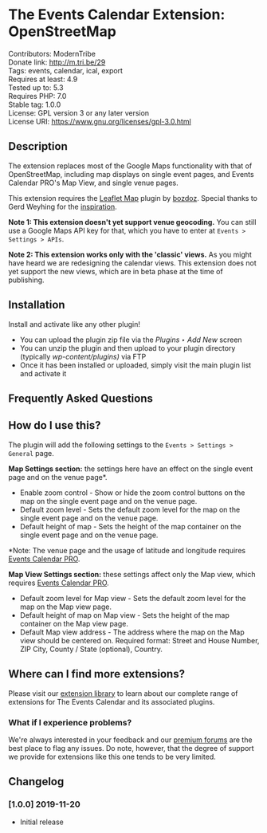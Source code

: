 # The Events Calendar Extension: OpenStreetMap

Contributors: ModernTribe  
Donate link: http://m.tri.be/29  
Tags: events, calendar, ical, export  
Requires at least: 4.9  
Tested up to: 5.3  
Requires PHP: 7.0  
Stable tag: 1.0.0  
License: GPL version 3 or any later version  
License URI: https://www.gnu.org/licenses/gpl-3.0.html

## Description 

The extension replaces most of the Google Maps functionality with that of OpenStreetMap, including map displays on single event pages, and Events Calendar PRO's Map View, and single venue pages.

This extension requires the [Leaflet Map](https://wordpress.org/plugins/leaflet-map/) plugin by [bozdoz](https://profiles.wordpress.org/bozdoz/). Special thanks to Gerd Weyhing for the [inspiration](https://woyng.com/the-events-calendar-mit-openstreetmaps-statt-google-maps/).

**Note 1: This extension doesn't yet support venue geocoding.** You can still use a Google Maps API key for that, which you have to enter at `Events > Settings > APIs`.

**Note 2: This extension works only with the 'classic' views.** As you might have heard we are redesigning the calendar views. This extension does not yet support the new views, which are in beta phase at the time of publishing.

## Installation

Install and activate like any other plugin!

* You can upload the plugin zip file via the *Plugins ‣ Add New* screen
* You can unzip the plugin and then upload to your plugin directory (typically _wp-content/plugins)_ via FTP
* Once it has been installed or uploaded, simply visit the main plugin list and activate it

## Frequently Asked Questions

## How do I use this?

The plugin will add the following settings to the `Events > Settings > General` page.  

**Map Settings section:** the settings here have an effect on the single event page and on the venue page*.  

* Enable zoom control - Show or hide the zoom control buttons on the map on the single event page and on the venue page.
* Default zoom level - Sets the default zoom level for the map on the single event page and on the venue page.
* Default height of map - Sets the height of the map container on the single event page and on the venue page.

*Note: The venue page and the usage of latitude and longitude requires [Events Calendar PRO](http://m.tri.be/k0).

**Map View Settings section:** these settings affect only the Map view, which requires [Events Calendar PRO](http://m.tri.be/k0).

* Default zoom level for Map view - Sets the default zoom level for the map on the Map view page.
* Default height of map on Map view - Sets the height of the map container on the Map view page.
* Default Map view address - The address where the map on the Map view should be centered on. Required format: Street and House Number, ZIP City, County / State (optional), Country.

## Where can I find more extensions?

Please visit our [extension library](https://theeventscalendar.com/extensions/) to learn about our complete range of extensions for The Events Calendar and its associated plugins.

### What if I experience problems?

We're always interested in your feedback and our [premium forums](https://theeventscalendar.com/support-forums/) are the best place to flag any issues. Do note, however, that the degree of support we provide for extensions like this one tends to be very limited.

## Changelog

### [1.0.0] 2019-11-20 

* Initial release
